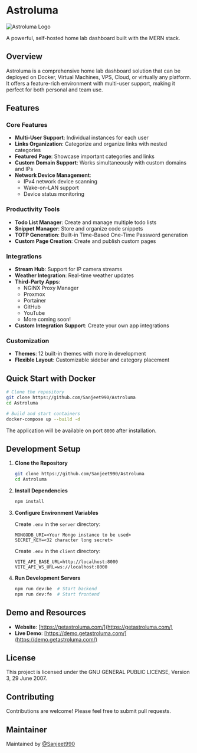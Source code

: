 # Astroluma

![Astroluma Logo](https://getastroluma.com/astroluma.svg)

A powerful, self-hosted home lab dashboard built with the MERN stack.

## Overview

Astroluma is a comprehensive home lab dashboard solution that can be deployed on Docker, Virtual Machines, VPS, Cloud, or virtually any platform. It offers a feature-rich environment with multi-user support, making it perfect for both personal and team use.

## Features

### Core Features
- **Multi-User Support**: Individual instances for each user
- **Links Organization**: Categorize and organize links with nested categories
- **Featured Page**: Showcase important categories and links
- **Custom Domain Support**: Works simultaneously with custom domains and IPs
- **Network Device Management**: 
  - IPv4 network device scanning
  - Wake-on-LAN support
  - Device status monitoring

### Productivity Tools
- **Todo List Manager**: Create and manage multiple todo lists
- **Snippet Manager**: Store and organize code snippets
- **TOTP Generation**: Built-in Time-Based One-Time Password generation
- **Custom Page Creation**: Create and publish custom pages

### Integrations
- **Stream Hub**: Support for IP camera streams
- **Weather Integration**: Real-time weather updates
- **Third-Party Apps**: 
  - NGINX Proxy Manager
  - Proxmox
  - Portainer
  - GitHub
  - YouTube
  - More coming soon!
- **Custom Integration Support**: Create your own app integrations

### Customization
- **Themes**: 12 built-in themes with more in development
- **Flexible Layout**: Customizable sidebar and category placement

## Quick Start with Docker

```bash
# Clone the repository
git clone https://github.com/Sanjeet990/Astroluma
cd Astroluma

# Build and start containers
docker-compose up --build -d
```

The application will be available on port `8000` after installation.

## Development Setup

1. **Clone the Repository**
   ```bash
   git clone https://github.com/Sanjeet990/Astroluma
   cd Astroluma
   ```

2. **Install Dependencies**
   ```bash
   npm install
   ```

3. **Configure Environment Variables**

   Create `.env` in the `server` directory:
   ```
   MONGODB_URI=<Your Mongo instance to be used>
   SECRET_KEY=<32 character long secret>
   ```

   Create `.env` in the `client` directory:
   ```
   VITE_API_BASE_URL=http://localhost:8000
   VITE_API_WS_URL=ws://localhost:8000
   ```

4. **Run Development Servers**
   ```bash
   npm run dev:be  # Start backend
   npm run dev:fe  # Start frontend
   ```

## Demo and Resources

- **Website**: [https://getastroluma.com/](https://getastroluma.com/)
- **Live Demo**: [https://demo.getastroluma.com/](https://demo.getastroluma.com/)

## License

This project is licensed under the GNU GENERAL PUBLIC LICENSE, Version 3, 29 June 2007.

## Contributing

Contributions are welcome! Please feel free to submit pull requests.

## Maintainer

Maintained by [@Sanjeet990](https://github.com/Sanjeet990)